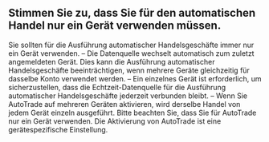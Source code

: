 ## Stimmen Sie zu, dass Sie für den automatischen Handel nur ein Gerät verwenden müssen.

Sie sollten für die Ausführung automatischer Handelsgeschäfte immer nur ein Gerät verwenden.
– Die Datenquelle wechselt automatisch zum zuletzt angemeldeten Gerät. Dies kann die Ausführung automatischer Handelsgeschäfte beeinträchtigen, wenn mehrere Geräte gleichzeitig für dasselbe Konto verwendet werden.
– Ein einzelnes Gerät ist erforderlich, um sicherzustellen, dass die Echtzeit-Datenquelle für die Ausführung automatischer Handelsgeschäfte jederzeit verbunden bleibt.
– Wenn Sie AutoTrade auf mehreren Geräten aktivieren, wird derselbe Handel von jedem Gerät einzeln ausgeführt. Bitte beachten Sie, dass Sie für AutoTrade nur ein Gerät verwenden. Die Aktivierung von AutoTrade ist eine gerätespezifische Einstellung.
